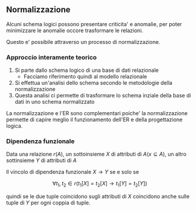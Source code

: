 ## Normalizzazione 
Alcuni schema logici possono presentare criticita' e anomalie, per poter minimizzare le anomalie occore trasformare le relazioni.

Questo e' possibile attraverso un processo di normalizzazione.

### Approccio interamente teorico
1. Si parte dallo schema logico di una base di dati relazionale
	- Facciamo riferimento quindi al modello relazionale
2. Si effettua un'analisi dello schema secondo le metodologie della normalizzazione
3. Questa analisi ci permette di trasformare lo schema inziale della base di dati in uno schema normalizzato

La normalizzazione e l'ER sono complementari poiche' la normalizzazione permette di capire meglio il funzionamento dell'ER e della progettazione logica.

### Dipendenza funzionale
Data una relazione $r(A)$, un sottoinsieme $X$ di attributi di $A(x\subseteq A)$, un altro sottinsieme $Y$ di attributi di $A$

Il vincolo di dipendenza funzionale $X\to Y$ se e solo se 

$$\forall t_1,t_2\in r(t_1[X]=t_2[X]\to t_1[Y]=t_2[Y])$$

quindi se le due tuple coincidono sugli attributi di $X$ coincidono anche sulle tuple di $Y$ per ogni coppia di tuple.